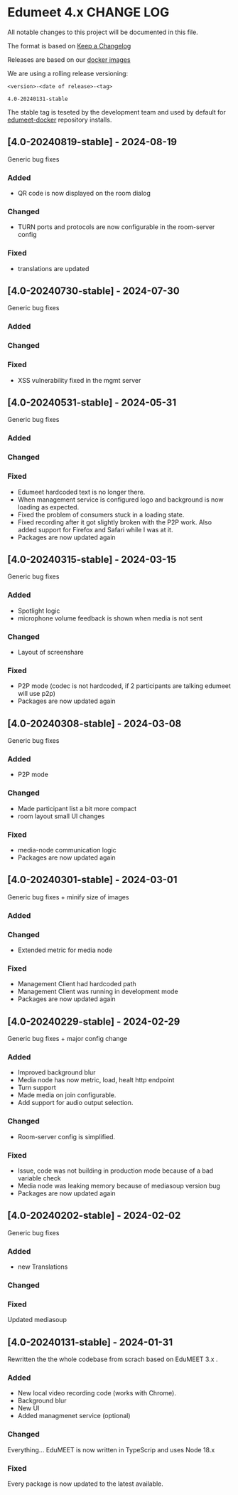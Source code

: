 
# Edumeet 4.x CHANGE LOG
All notable changes to this project will be documented in this file.
 
The format is based on [Keep a Changelog](http://keepachangelog.com/)

Releases are based on our [docker images](https://hub.docker.com/u/edumeet)

We are using a rolling release versioning:
```
<version>-<date of release>-<tag>

4.0-20240131-stable
```
The stable tag  is teseted by the development team and used by default for [edumeet-docker](https://github.com/edumeet/edumeet-docker/) repository installs.


## [4.0-20240819-stable] - 2024-08-19
Generic bug fixes
 
### Added
- QR code is now displayed on the room dialog
### Changed
- TURN ports and protocols are now configurable in the room-server config
### Fixed
- translations are updated

## [4.0-20240730-stable] - 2024-07-30
Generic bug fixes
 
### Added
### Changed
### Fixed
- XSS vulnerability fixed in the mgmt server


## [4.0-20240531-stable] - 2024-05-31
Generic bug fixes
 
### Added
### Changed
### Fixed
- Edumeet hardcoded text is no longer there.
- When management service is configured logo and background is now loading as expected.
- Fixed the problem of consumers stuck in a loading state.
- Fixed recording after it got slightly broken with the P2P work. Also added support for Firefox and Safari while I was at it.
- Packages are now updated again

## [4.0-20240315-stable] - 2024-03-15
Generic bug fixes
 
### Added
- Spotlight logic
- microphone volume feedback is shown when media is not sent
### Changed
- Layout of screenshare
### Fixed
- P2P mode (codec is not hardcoded, if 2 participants are talking edumeet will use p2p)
- Packages are now updated again


## [4.0-20240308-stable] - 2024-03-08
Generic bug fixes
 
### Added
- P2P mode
### Changed
- Made participant list a bit more compact
- room layout small UI changes 
### Fixed
- media-node communication logic
- Packages are now updated again


## [4.0-20240301-stable] - 2024-03-01 
Generic bug fixes + minify size of images
 
### Added

### Changed
- Extended metric for media node
### Fixed
- Management Client had hardcoded path
- Management Client was running in development mode 
- Packages are now updated again


## [4.0-20240229-stable] - 2024-02-29
Generic bug fixes + major config change
 
### Added
- Improved background blur 
- Media node has now metric, load, healt http endpoint
- Turn support
- Made media on join configurable.
- Add support for audio output selection.
### Changed
- Room-server config is simplified.

### Fixed
- Issue, code was not building in production mode because of a bad variable check
- Media node was leaking memory because of mediasoup version bug
- Packages are now updated again

## [4.0-20240202-stable] - 2024-02-02
Generic bug fixes
 
### Added
- new Translations
### Changed

### Fixed
Updated mediasoup  

## [4.0-20240131-stable] - 2024-01-31
Rewritten the the whole codebase from scrach based on EduMEET 3.x .
 
### Added
- New local video recording code (works with Chrome).
- Background blur
- New UI
- Added managmenet service (optional)
 
### Changed
Everything...
EduMEET is now written in TypeScrip and uses Node 18.x 

### Fixed
Every package is now updated to the latest available.
 
